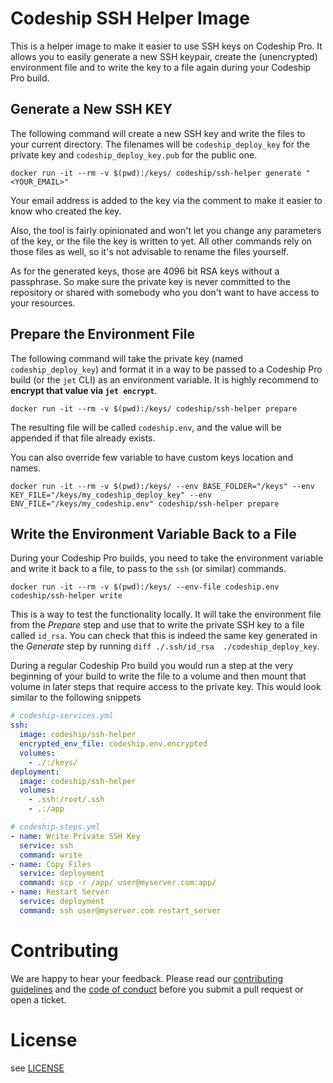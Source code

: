 # Codeship SSH Helper Image

This is a helper image to make it easier to use SSH keys on Codeship Pro. It allows you to easily generate a new SSH keypair, create the (unencrypted) environment file and to write the key to a file again during your Codeship Pro build.

## Generate a New SSH KEY

The following command will create a new SSH key and write the files to your current directory. The filenames will be `codeship_deploy_key` for the private key and `codeship_deploy_key.pub` for the public one.

```shell
docker run -it --rm -v $(pwd):/keys/ codeship/ssh-helper generate "<YOUR_EMAIL>"
```

Your email address is added to the key via the comment to make it easier to know who created the key.

Also, the tool is fairly opinionated and won't let you change any parameters of the key, or the file the key is written to yet. All other commands rely on those files as well, so it's not advisable to rename the files yourself.

As for the generated keys, those are 4096 bit RSA keys without a passphrase. So make sure the private key is never committed to the repository or shared with somebody who you don't want to have access to your resources.

## Prepare the Environment File

The following command will take the private key (named `codeship_deploy_key`) and format it in a way to be passed to a Codeship Pro build (or the `jet` CLI) as an environment variable. It is highly recommend to **encrypt that value via `jet encrypt`**.

```shell
docker run -it --rm -v $(pwd):/keys/ codeship/ssh-helper prepare
```

The resulting file will be called `codeship.env`, and the value will be appended if that file already exists.

You can also override few variable to have custom keys location and names.

```shell
docker run -it --rm -v $(pwd):/keys/ --env BASE_FOLDER="/keys" --env KEY_FILE="/keys/my_codeship_deploy_key" --env ENV_FILE="/keys/my_codeship.env" codeship/ssh-helper prepare
```

## Write the Environment Variable Back to a File

During your Codeship Pro builds, you need to take the environment variable and write it back to a file, to pass to the `ssh` (or similar) commands.

```shell
docker run -it --rm -v $(pwd):/keys/ --env-file codeship.env codeship/ssh-helper write
```

This is a way to test the functionality locally. It will take the environment file from the _Prepare_ step and use that to write the private SSH key to a file called `id_rsa`. You can check that this is indeed the same key generated in the _Generate_ step by running `diff ./.ssh/id_rsa	./codeship_deploy_key`.

During a regular Codeship Pro build you would run a step at the very beginning of your build to write the file to a volume and then mount that volume in later steps that require access to the private key. This would look similar to the following snippets

```yaml
# codeship-services.yml
ssh:
  image: codeship/ssh-helper
  encrypted_env_file: codeship.env.encrypted
  volumes:
    - ./:/keys/
deployment:
  image: codeship/ssh-helper
  volumes:
    - .ssh:/root/.ssh
    - .:/app
```

```yaml
# codeship-steps.yml
- name: Write Private SSH Key
  service: ssh
  command: write
- name: Copy Files
  service: deployment
  command: scp -r /app/ user@myserver.com:app/
- name: Restart Server
  service: deployment
  command: ssh user@myserver.com restart_server
```

# Contributing

We are happy to hear your feedback. Please read our [contributing guidelines](CONTRIBUTING.md) and the [code of conduct](CODE_OF_CONDUCT.md) before you submit a pull request or open a ticket.

# License

see [LICENSE](LICENSE)

